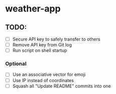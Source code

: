 # weather-app

## TODO:
- [ ] Secure API key to safely transfer to others
- [ ] Remove API key from Git log
- [ ] Run script on shell startup

### Optional
- [ ]  Use an associative vector for emoji
- [ ]  Use IP instead of coordinates
- [ ]  Squash all "Update README" commits into one
